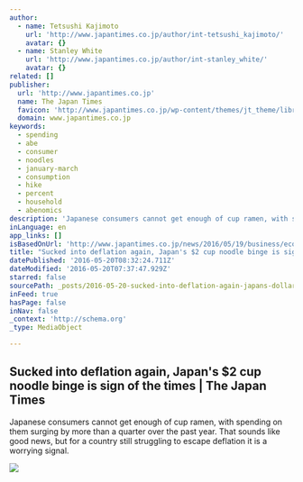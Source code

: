 ```yaml
---
author:
  - name: Tetsushi Kajimoto
    url: 'http://www.japantimes.co.jp/author/int-tetsushi_kajimoto/'
    avatar: {}
  - name: Stanley White
    url: 'http://www.japantimes.co.jp/author/int-stanley_white/'
    avatar: {}
related: []
publisher:
  url: 'http://www.japantimes.co.jp'
  name: The Japan Times
  favicon: 'http://www.japantimes.co.jp/wp-content/themes/jt_theme/library/img/favicon.ico'
  domain: www.japantimes.co.jp
keywords:
  - spending
  - abe
  - consumer
  - noodles
  - january-march
  - consumption
  - hike
  - percent
  - household
  - abenomics
description: 'Japanese consumers cannot get enough of cup ramen, with spending on them surging by more than a quarter over the past year. That sounds like good news, but for a country still struggling to escape deflation it is a worrying signal.'
inLanguage: en
app_links: []
isBasedOnUrl: 'http://www.japantimes.co.jp/news/2016/05/19/business/economy-business/sucked-deflation-japans-2-cup-noodle-binge-sign-times/#.Vz6-jJN97jB'
title: "Sucked into deflation again, Japan's $2 cup noodle binge is sign of the times | The Japan Times"
datePublished: '2016-05-20T08:32:24.711Z'
dateModified: '2016-05-20T07:37:47.929Z'
starred: false
sourcePath: _posts/2016-05-20-sucked-into-deflation-again-japans-dollar2-cup-noodle-binge-is.md
inFeed: true
hasPage: false
inNav: false
_context: 'http://schema.org'
_type: MediaObject

---
```

<article style=""><h1>Sucked into deflation again, Japan's $2 cup noodle binge is sign of the times | The Japan Times</h1><p>Japanese consumers cannot get enough of cup ramen, with spending on them surging by more than a quarter over the past year. That sounds like good news, but for a country still struggling to escape deflation it is a worrying signal.</p><img src="http://d1udmfvw0p7cd2.cloudfront.net/wp-content/uploads/2016/05/b-deflation-a-20160520-870x609.jpg" /></article>